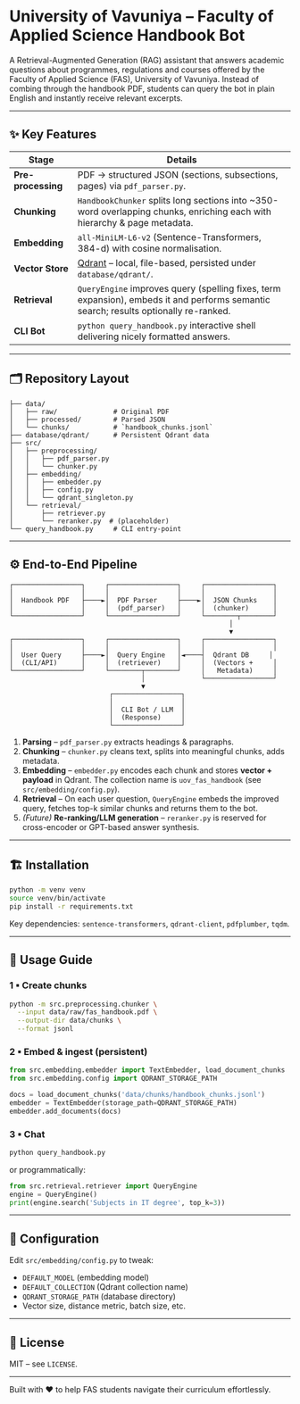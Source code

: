 # University of Vavuniya – Faculty of Applied Science Handbook Bot

A Retrieval-Augmented Generation (RAG) assistant that answers academic questions about programmes, regulations and courses offered by the Faculty of Applied Science (FAS), University of Vavuniya. Instead of combing through the handbook PDF, students can query the bot in plain English and instantly receive relevant excerpts.

---

## ✨  Key Features

| Stage | Details |
| ----- | ------- |
| **Pre-processing** | PDF → structured JSON (sections, subsections, pages) via `pdf_parser.py`. |
| **Chunking** | `HandbookChunker` splits long sections into ~350-word overlapping chunks, enriching each with hierarchy & page metadata. |
| **Embedding** | `all-MiniLM-L6-v2` (Sentence-Transformers, 384-d) with cosine normalisation. |
| **Vector Store** | [Qdrant](https://qdrant.tech/) – local, file-based, persisted under `database/qdrant/`. |
| **Retrieval** | `QueryEngine` improves query (spelling fixes, term expansion), embeds it and performs semantic search; results optionally re-ranked. |
| **CLI Bot** | `python query_handbook.py` interactive shell delivering nicely formatted answers.

---

## 🗂️  Repository Layout

```
├── data/
│   ├── raw/              # Original PDF
│   ├── processed/        # Parsed JSON
│   └── chunks/           # `handbook_chunks.jsonl`
├── database/qdrant/      # Persistent Qdrant data
├── src/
│   ├── preprocessing/
│   │   ├── pdf_parser.py
│   │   └── chunker.py
│   ├── embedding/
│   │   ├── embedder.py
│   │   ├── config.py
│   │   └── qdrant_singleton.py
│   └── retrieval/
│       ├── retriever.py
│       └── reranker.py  # (placeholder)
└── query_handbook.py     # CLI entry-point
```

---

## ⚙️  End-to-End Pipeline

```
┌─────────────────┐     ┌─────────────────┐     ┌─────────────────┐
│                 │     │                 │     │                 │
│  Handbook PDF   ├────►│  PDF Parser     ├────►│  JSON Chunks    │
│                 │     │  (pdf_parser)   │     │  (chunker)      │
└─────────────────┘     └─────────────────┘     └────────┬────────┘
                                                       │
                                                       ▼
┌─────────────────┐     ┌─────────────────┐     ┌─────────────────┐
│                 │     │                 │     │                 │
│  User Query     ├────►│  Query Engine   │◄────┤  Qdrant DB     │
│  (CLI/API)      │     │  (retriever)    │     │  (Vectors +     │
└─────────────────┘     └────────┬────────┘     │   Metadata)     │
                                 │              └─────────────────┘
                                 ▼
                         ┌─────────────────┐
                         │                 │
                         │  CLI Bot / LLM  │
                         │  (Response)     │
                         └─────────────────┘
```

1. **Parsing** – `pdf_parser.py` extracts headings & paragraphs.
2. **Chunking** – `chunker.py` cleans text, splits into meaningful chunks, adds metadata.
3. **Embedding** – `embedder.py` encodes each chunk and stores **vector + payload** in Qdrant.  The collection name is `uov_fas_handbook` (see `src/embedding/config.py`).
4. **Retrieval** – On each user question, `QueryEngine` embeds the improved query, fetches top-k similar chunks and returns them to the bot.
5. *(Future)* **Re-ranking/LLM generation** – `reranker.py` is reserved for cross-encoder or GPT-based answer synthesis.

---

## 🏗️  Installation

```bash
python -m venv venv
source venv/bin/activate
pip install -r requirements.txt
```

Key dependencies: `sentence-transformers`, `qdrant-client`, `pdfplumber`, `tqdm`.

---

## 🚀  Usage Guide

### 1 ▪ Create chunks
```bash
python -m src.preprocessing.chunker \
  --input data/raw/fas_handbook.pdf \
  --output-dir data/chunks \
  --format jsonl
```

### 2 ▪ Embed & ingest (persistent)
```python
from src.embedding.embedder import TextEmbedder, load_document_chunks
from src.embedding.config import QDRANT_STORAGE_PATH

docs = load_document_chunks('data/chunks/handbook_chunks.jsonl')
embedder = TextEmbedder(storage_path=QDRANT_STORAGE_PATH)
embedder.add_documents(docs)
```

### 3 ▪ Chat
```bash
python query_handbook.py
```

or programmatically:
```python
from src.retrieval.retriever import QueryEngine
engine = QueryEngine()
print(engine.search('Subjects in IT degree', top_k=3))
```

---

## 🔧  Configuration
Edit `src/embedding/config.py` to tweak:
* `DEFAULT_MODEL` (embedding model)
* `DEFAULT_COLLECTION` (Qdrant collection name)
* `QDRANT_STORAGE_PATH` (database directory)
* Vector size, distance metric, batch size, etc.

---

## 📜  License
MIT – see `LICENSE`.

---

Built with ♥ to help FAS students navigate their curriculum effortlessly.
